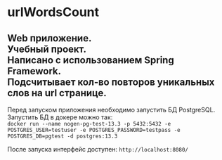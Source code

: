 # urlWordsCount
Web приложение.  
Учебный проект.  
Написано с использованием Spring Framework.  
Подсчитывает кол-во повторов уникальных слов на url странице.  
---
Перед запуском приложения необходимо запустить БД PostgreSQL.  
Запустить БД в докере можно так:  
`docker run --name nogen-pg-test-13.3 -p 5432:5432 -e POSTGRES_USER=testuser -e POSTGRES_PASSWORD=testpass -e POSTGRES_DB=pgtest -d postgres:13.3`

После запуска интерфейс доступен: `http://localhost:8080/`



